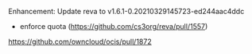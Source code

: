 Enhancement: Update reva to v1.6.1-0.20210329145723-ed244aac4ddc

* enforce quota (https://github.com/cs3org/reva/pull/1557)

https://github.com/owncloud/ocis/pull/1872

